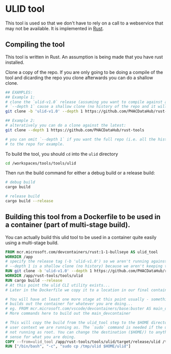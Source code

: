 
# ULID tool

This tool is used so that we don't have to rely on a call to a webservice that may not be available.  It is implemented in [Rust](https://www.rust-lang.org/).

## Compiling the tool

This tool is written in Rust.  An assumption is being made that you have rust installed.

Clone a copy of the repo.  If you are only going to be doing a compile of the tool and dicarding the repo you clone afterwards you can do a shallow clone.

```bash
## EXAMPLES:
## Example 1:
# clone the `ulid-v1.0` release (assuming you want to compile against a specific version)
# `--depth 1` cause a shallow clone (no history of the repo and it will run headless)
git clone -b 'ulid-v1.0' --depth 1 https://github.com/PHACDataHub/rust-tools

## Example 2:
# alteratively you can do a clone against the latest:
git clone --depth 1 https://github.com/PHACDataHub/rust-tools

# you can omit `--depth 1` if you want the full repo (i.e. all the history) - if you want to contribute
# to the repo for example.

```

To build the tool, you should `cd` into the `ulid` directory

```bash
cd /workspaces/tools/tools/ulid
```

Then run the build command for either a debug build or a release build:
```bash
# debug build
cargo build

# release build
cargo build --release
```

## Building this tool from a Dockerfile to be used in a container (part of multi-stage build).

You can actually build this ulid tool to be used in a container quite easily using a multi-stage build.

```dockerfile
FROM mcr.microsoft.com/devcontainers/rust:1-1-bullseye AS ulid_tool
WORKDIR /app
# specify the release tag (-b 'ulid-v1.0') so we aren't running against latest.
# --depth 1 is a shallow clone (no history) because we aren't keeping the clone
RUN git clone -b 'ulid-v1.0' --depth 1 https://github.com/PHACDataHub/rust-tools
WORKDIR /app/rust-tools/tools/ulid
RUN cargo build --release
# At this point the ulid CLI utility exists...
# Later in the Dockerfile we copy it to a location in our final container so it can be used.

# You will have at least one more stage at this point usually - something that
# builds out the container for whatever you are doing...
# eg. FROM mcr.microsoft.com/vscode/devcontainers/base:buster AS main_devcontainer
# More commands here to build out the main_devcontainer

# This will copy the build from the ulid_tool step to the $HOME directory of whatever 
# user context we are running as. The `sudo` command is needed if the user context is
# not running as root. You can change the destination ($HOME/) to anything that makes 
# sense for what you are doing.
COPY --from=ulid_tool /app/rust-tools/tools/ulid/target/release/ulid /tmp/ulid
RUN ["/bin/bash", "-c", "sudo cp /tmp/ulid $HOME/ulid"]
```

